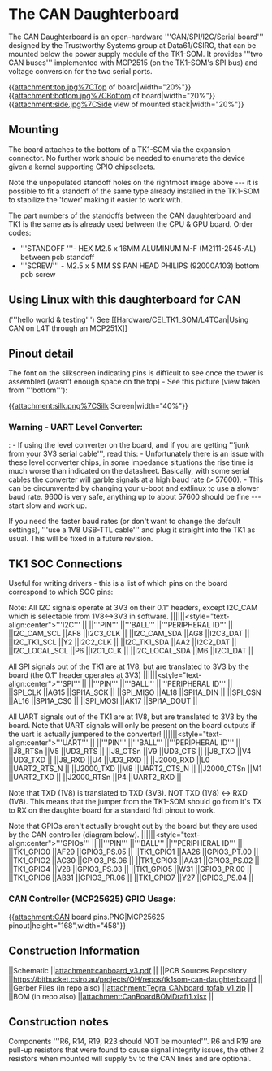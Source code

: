 # The CAN Daughterboard
 The CAN Daughterboard is an open-hardware
'''CAN/SPI/I2C/Serial board''' designed by the Trustworthy Systems group
at Data61/CSIRO, that can be mounted below the power supply module of
the TK1-SOM. It provides '''two CAN buses''' implemented with MCP2515
(on the TK1-SOM's SPI bus) and voltage conversion for the two serial
ports.

{{<attachment:top.jpg%7CTop> of board|width="20%"}}
{{<attachment:bottom.jpg%7CBottom> of board|width="20%"}}
{{<attachment:side.jpg%7CSide> view of mounted stack|width="20%"}}

## Mounting
 The board attaches to the bottom of a TK1-SOM via the
expansion connector. No further work should be needed to enumerate the
device given a kernel supporting GPIO chipselects.

Note the unpopulated standoff holes on the rightmost image above --- it
is possible to fit a standoff of the same type already installed in the
TK1-SOM to stabilize the 'tower' making it easier to work with.

The part numbers of the standoffs between the CAN daughterboard and TK1
is the same as is already used between the CPU & GPU board. Order codes:

  -   '''STANDOFF '''- HEX M2.5 x 16MM ALUMINUM M-F (M2111-2545-AL)
      between pcb standoff
  -   '''SCREW''' - M2.5 x 5 MM SS PAN HEAD PHILIPS (92000A103) bottom
      pcb screw

## Using Linux with this daughterboard for CAN
 ('''hello world &
testing''') See \[\[Hardware/CEI_TK1_SOM/L4TCan|Using CAN on L4T
through an MCP251X\]\]

## Pinout detail
 The font on the silkscreen indicating pins is
difficult to see once the tower is assembled (wasn't enough space on the
top) - See this picture (view taken from '''bottom'''):

{{<attachment:silk.png%7CSilk> Screen|width="40%"}}

### Warning - UART Level Converter:


:   -   If using the level converter on the board, and if you are
        getting '''junk from your 3V3 serial cable''', read this:
    -   Unfortunately there is an issue with these level converter
        chips, in some impedance situations the rise time is much worse
        than indicated on the datasheet. Basically, with some serial
        cables the converter will garble signals at a high baud rate
        (&gt; 57600).
    -   This can be circumvented by changing your u-boot and extlinux to
        use a slower baud rate. 9600 is very safe, anything up to about
        57600 should be fine --- start slow and work up.

If you need the faster baud rates (or don't want to change the default
settings), '''use a 1V8 USB-TTL cable''' and plug it straight into the
TK1 as usual. This will be fixed in a future revision.

## TK1 SOC Connections
 Useful for writing drivers - this is a list of
which pins on the board correspond to which SOC pins:

Note: All I2C signals operate at 3V3 on their 0.1" headers, except
I2C_CAM which is selectable from 1V8&lt;-&gt;3V3 in software.
||||||&lt;style="text-align:center"&gt;'''I2C''' || ||'''PIN'''
||'''BALL''' ||'''PERIPHERAL ID''' || ||I2C_CAM_SCL ||AF8 ||I2C3_CLK
|| ||I2C_CAM_SDA ||AG8 ||I2C3_DAT || ||I2C_TK1_SCL ||Y2 ||I2C2_CLK
|| ||I2C_TK1_SDA ||AA2 ||I2C2_DAT || ||I2C_LOCAL_SCL ||P6
||I2C1_CLK || ||I2C_LOCAL_SDA ||M6 ||I2C1_DAT ||

All SPI signals out of the TK1 are at 1V8, but are translated to 3V3 by
the board (the 0.1" header operates at 3V3)
||||||&lt;style="text-align:center"&gt;'''SPI''' || ||'''PIN'''
||'''BALL''' ||'''PERIPHERAL ID''' || ||SPI_CLK ||AG15 ||SPI1A_SCK ||
||SPI_MISO ||AL18 ||SPI1A_DIN || ||SPI_CSN ||AL16 ||SPI1A_CS0 ||
||SPI_MOSI ||AK17 ||SPI1A_DOUT ||

All UART signals out of the TK1 are at 1V8, but are translated to 3V3 by
the board. Note that UART signals will only be present on the board
outputs if the uart is actually jumpered to the converter!
||||||&lt;style="text-align:center"&gt;'''UART''' || ||'''PIN'''
||'''BALL''' ||'''PERIPHERAL ID''' || ||J8_RTSn ||V5 ||UD3_RTS ||
||J8_CTSn ||V9 ||UD3_CTS || ||J8_TXD ||V4 ||UD3_TXD || ||J8_RXD
||U4 ||UD3_RXD || ||J2000_RXD ||L0 ||UART2_RTS_N || ||J2000_TXD
||M8 ||UART2_CTS_N || ||J2000_CTSn ||M1 ||UART2_TXD || ||J2000_RTSn
||P4 ||UART2_RXD ||

Note that TXD (1V8) is translated to TXD (3V3). NOT TXD (1V8) &lt;-&gt;
RXD (1V8). This means that the jumper from the TK1-SOM should go from
it's TX to RX on the daughterboard for a standard ftdi pinout to work.

Note that GPIOs aren't actually brought out by the board but they are
used by the CAN controller (diagram below).
||||||&lt;style="text-align:center"&gt;'''GPIOs''' || ||'''PIN'''
||'''BALL''' ||'''PERIPHERAL ID''' || ||TK1_GPIO0 ||AF29 ||GPIO3_PS.05
|| ||TK1_GPIO1 ||AA26 ||GPIO3_PT.00 || ||TK1_GPIO2 ||AC30
||GPIO3_PS.06 || ||TK1_GPIO3 ||AA31 ||GPIO3_PS.02 || ||TK1_GPIO4
||V28 ||GPIO3_PS.03 || ||TK1_GPIO5 ||W31 ||GPIO3_PR.00 ||
||TK1_GPIO6 ||AB31 ||GPIO3_PR.06 || ||TK1_GPIO7 ||Y27 ||GPIO3_PS.04
||

### CAN Controller (MCP25625) GPIO Usage:
 {{<attachment:CAN> board
pins.PNG|MCP25625 pinout|height="168",width="458"}}

## Construction Information
 ||Schematic
||[<attachment:canboard_v3.pdf>](../<attachment:canboard_v3.pdf>) || ||PCB Sources Repository
||<https://bitbucket.csiro.au/projects/OH/repos/tk1som-can-daughterboard>
|| ||Gerber Files (in repo also)
||[<attachment:Tegra_CANboard_tofab_v1.zip>](../<attachment:Tegra_CANboard_tofab_v1.zip>) || ||BOM (in repo
also) ||[<attachment:CanBoardBOMDraft1.xlsx>](../<attachment:CanBoardBOMDraft1.xlsx>) ||

## Construction notes
 Components '''R6, R14, R19, R23 should NOT be
mounted'''. R6 and R19 are pull-up resistors that were found to cause
signal integrity issues, the other 2 resistors when mounted will supply
5v to the CAN lines and are optional.
